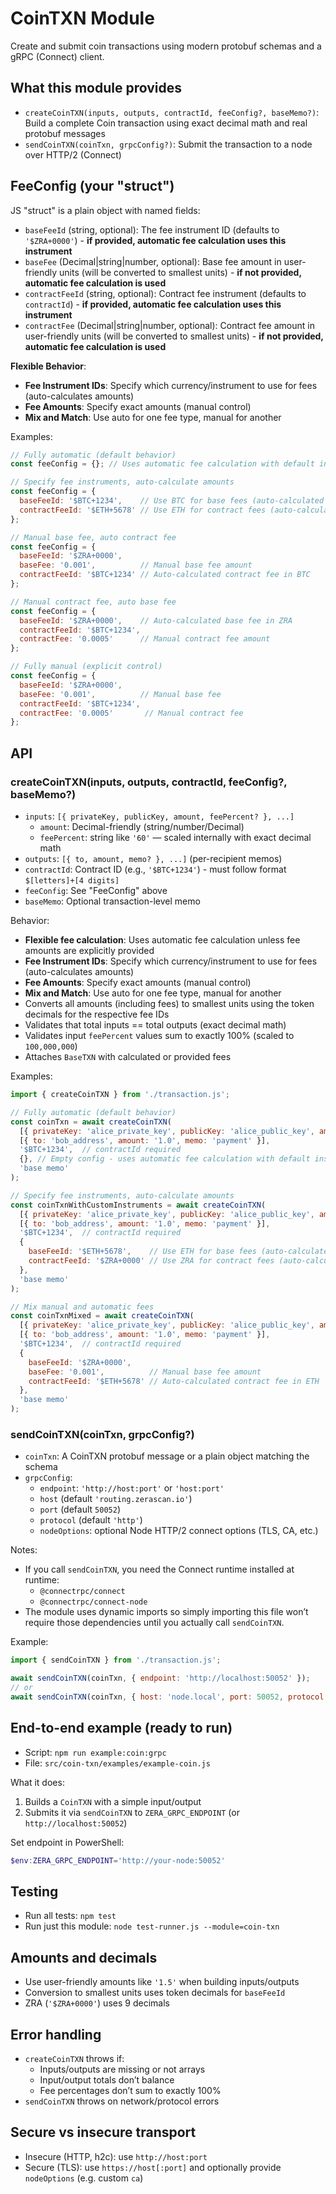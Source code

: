 # CoinTXN Module

Create and submit coin transactions using modern protobuf schemas and a gRPC (Connect) client.

## What this module provides
- `createCoinTXN(inputs, outputs, contractId, feeConfig?, baseMemo?)`: Build a complete Coin transaction using exact decimal math and real protobuf messages
- `sendCoinTXN(coinTxn, grpcConfig?)`: Submit the transaction to a node over HTTP/2 (Connect)

## FeeConfig (your "struct")
JS "struct" is a plain object with named fields:
- `baseFeeId` (string, optional): The fee instrument ID (defaults to `'$ZRA+0000'`) - **if provided, automatic fee calculation uses this instrument**
- `baseFee` (Decimal|string|number, optional): Base fee amount in user-friendly units (will be converted to smallest units) - **if not provided, automatic fee calculation is used**
- `contractFeeId` (string, optional): Contract fee instrument (defaults to `contractId`) - **if provided, automatic fee calculation uses this instrument**
- `contractFee` (Decimal|string|number, optional): Contract fee amount in user-friendly units (will be converted to smallest units) - **if not provided, automatic fee calculation is used**

**Flexible Behavior**: 
- **Fee Instrument IDs**: Specify which currency/instrument to use for fees (auto-calculates amounts)
- **Fee Amounts**: Specify exact amounts (manual control)
- **Mix and Match**: Use auto for one fee type, manual for another

Examples:
```js
// Fully automatic (default behavior)
const feeConfig = {}; // Uses automatic fee calculation with default instruments

// Specify fee instruments, auto-calculate amounts
const feeConfig = {
  baseFeeId: '$BTC+1234',    // Use BTC for base fees (auto-calculated amount)
  contractFeeId: '$ETH+5678' // Use ETH for contract fees (auto-calculated amount)
};

// Manual base fee, auto contract fee
const feeConfig = {
  baseFeeId: '$ZRA+0000',
  baseFee: '0.001',          // Manual base fee amount
  contractFeeId: '$BTC+1234' // Auto-calculated contract fee in BTC
};

// Manual contract fee, auto base fee
const feeConfig = {
  baseFeeId: '$ZRA+0000',    // Auto-calculated base fee in ZRA
  contractFeeId: '$BTC+1234',
  contractFee: '0.0005'      // Manual contract fee amount
};

// Fully manual (explicit control)
const feeConfig = {
  baseFeeId: '$ZRA+0000',
  baseFee: '0.001',          // Manual base fee
  contractFeeId: '$BTC+1234',
  contractFee: '0.0005'       // Manual contract fee
};
```

## API

### createCoinTXN(inputs, outputs, contractId, feeConfig?, baseMemo?)
- `inputs`: `[{ privateKey, publicKey, amount, feePercent? }, ...]`
  - `amount`: Decimal-friendly (string/number/Decimal)
  - `feePercent`: string like `'60'` — scaled internally with exact decimal math
- `outputs`: `[{ to, amount, memo? }, ...]` (per-recipient memos)
- `contractId`: Contract ID (e.g., `'$BTC+1234'`) - must follow format `$[letters]+[4 digits]`
- `feeConfig`: See "FeeConfig" above
- `baseMemo`: Optional transaction-level memo

Behavior:
- **Flexible fee calculation**: Uses automatic fee calculation unless fee amounts are explicitly provided
- **Fee Instrument IDs**: Specify which currency/instrument to use for fees (auto-calculates amounts)
- **Fee Amounts**: Specify exact amounts (manual control)
- **Mix and Match**: Use auto for one fee type, manual for another
- Converts all amounts (including fees) to smallest units using the token decimals for the respective fee IDs
- Validates that total inputs == total outputs (exact decimal math)
- Validates input `feePercent` values sum to exactly 100% (scaled to `100,000,000`)
- Attaches `BaseTXN` with calculated or provided fees

Examples:
```js
import { createCoinTXN } from './transaction.js';

// Fully automatic (default behavior)
const coinTxn = await createCoinTXN(
  [{ privateKey: 'alice_private_key', publicKey: 'alice_public_key', amount: '1.0', feePercent: '100' }],
  [{ to: 'bob_address', amount: '1.0', memo: 'payment' }],
  '$BTC+1234',  // contractId required
  {}, // Empty config - uses automatic fee calculation with default instruments
  'base memo'
);

// Specify fee instruments, auto-calculate amounts
const coinTxnWithCustomInstruments = await createCoinTXN(
  [{ privateKey: 'alice_private_key', publicKey: 'alice_public_key', amount: '1.0', feePercent: '100' }],
  [{ to: 'bob_address', amount: '1.0', memo: 'payment' }],
  '$BTC+1234',  // contractId required
  { 
    baseFeeId: '$ETH+5678',    // Use ETH for base fees (auto-calculated amount)
    contractFeeId: '$ZRA+0000' // Use ZRA for contract fees (auto-calculated amount)
  },
  'base memo'
);

// Mix manual and automatic fees
const coinTxnMixed = await createCoinTXN(
  [{ privateKey: 'alice_private_key', publicKey: 'alice_public_key', amount: '1.0', feePercent: '100' }],
  [{ to: 'bob_address', amount: '1.0', memo: 'payment' }],
  '$BTC+1234',  // contractId required
  { 
    baseFeeId: '$ZRA+0000',
    baseFee: '0.001',          // Manual base fee amount
    contractFeeId: '$ETH+5678' // Auto-calculated contract fee in ETH
  },
  'base memo'
);
```

### sendCoinTXN(coinTxn, grpcConfig?)
- `coinTxn`: A CoinTXN protobuf message or a plain object matching the schema
- `grpcConfig`:
  - `endpoint`: `'http://host:port'` or `'host:port'`
  - `host` (default `'routing.zerascan.io'`)
  - `port` (default `50052`)
  - `protocol` (default `'http'`)
  - `nodeOptions`: optional Node HTTP/2 connect options (TLS, CA, etc.)

Notes:
- If you call `sendCoinTXN`, you need the Connect runtime installed at runtime:
  - `@connectrpc/connect`
  - `@connectrpc/connect-node`
- The module uses dynamic imports so simply importing this file won’t require those dependencies until you actually call `sendCoinTXN`.

Example:
```js
import { sendCoinTXN } from './transaction.js';

await sendCoinTXN(coinTxn, { endpoint: 'http://localhost:50052' });
// or
await sendCoinTXN(coinTxn, { host: 'node.local', port: 50052, protocol: 'http' });
```

## End-to-end example (ready to run)
- Script: `npm run example:coin:grpc`
- File: `src/coin-txn/examples/example-coin.js`

What it does:
1) Builds a `CoinTXN` with a simple input/output
2) Submits it via `sendCoinTXN` to `ZERA_GRPC_ENDPOINT` (or `http://localhost:50052`)

Set endpoint in PowerShell:
```powershell
$env:ZERA_GRPC_ENDPOINT='http://your-node:50052'
```

## Testing
- Run all tests: `npm test`
- Run just this module: `node test-runner.js --module=coin-txn`

## Amounts and decimals
- Use user-friendly amounts like `'1.5'` when building inputs/outputs
- Conversion to smallest units uses token decimals for `baseFeeId`
- ZRA (`'$ZRA+0000'`) uses 9 decimals

## Error handling
- `createCoinTXN` throws if:
  - Inputs/outputs are missing or not arrays
  - Input/output totals don’t balance
  - Fee percentages don’t sum to exactly 100%
- `sendCoinTXN` throws on network/protocol errors

## Secure vs insecure transport
- Insecure (HTTP, h2c): use `http://host:port`
- Secure (TLS): use `https://host[:port]` and optionally provide `nodeOptions` (e.g. custom `ca`)
